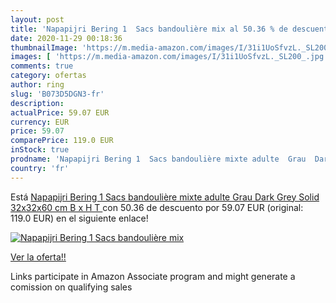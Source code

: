 ```yaml
---
layout: post
title: 'Napapijri Bering 1  Sacs bandoulière mix al 50.36 % de descuento'
date: 2020-11-29 00:18:36
thumbnailImage: 'https://m.media-amazon.com/images/I/31i1UoSfvzL._SL200_.jpg'
images: [ 'https://m.media-amazon.com/images/I/31i1UoSfvzL._SL200_.jpg' ]
comments: true
category: ofertas
author: ring
slug: 'B073D5DGN3-fr'
description:
actualPrice: 59.07 EUR
currency: EUR
price: 59.07
comparePrice: 119.0 EUR
inStock: true
prodname: 'Napapijri Bering 1  Sacs bandoulière mixte adulte  Grau  Dark Grey Solid   32x32x60 cm  B x H T '
country: 'fr'
---
```


Está [Napapijri Bering 1  Sacs bandoulière mixte adulte  Grau  Dark Grey Solid   32x32x60 cm  B x H T ](https://www.amazon.fr/dp/B073D5DGN3/?tag=tolees0d-21) con 50.36 de descuento por 59.07 EUR (original: 119.0 EUR) en el siguiente enlace!

[![Napapijri Bering 1  Sacs bandoulière mix](https://m.media-amazon.com/images/I/31i1UoSfvzL._SL200_.jpg)](https://www.amazon.fr/dp/B073D5DGN3/?tag=tolees0d-21)

[Ver la oferta!!](https://www.amazon.fr/dp/B073D5DGN3/?tag=tolees0d-21)

Links participate in Amazon Associate program and might generate a comission on qualifying sales


